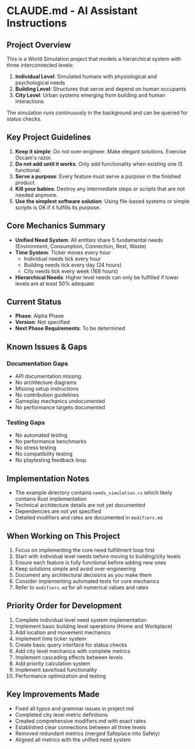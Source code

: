 # CLAUDE.md - AI Assistant Instructions

## Project Overview
This is a World Simulation project that models a hierarchical system with three interconnected levels:
1. **Individual Level**: Simulated humans with physiological and psychological needs
2. **Building Level**: Structures that serve and depend on human occupants  
3. **City Level**: Urban systems emerging from building and human interactions

The simulation runs continuously in the background and can be queried for status checks.

## Key Project Guidelines
1. **Keep it simple**: Do not over-engineer. Make elegant solutions. Exercise Occam's razor.
2. **Do not add until it works**: Only add functionality when existing one IS functional.
3. **Serve a purpose**: Every feature must serve a purpose in the finished product.
4. **Kill your babies**: Destroy any intermediate steps or scripts that are not needed anymore.
5. **Use the simplest software solution**: Using file-based systems or simple scripts is OK if it fulfills its purpose.

## Core Mechanics Summary
- **Unified Need System**: All entities share 5 fundamental needs (Environment, Consumption, Connection, Rest, Waste)
- **Time System**: Ticker moves every hour
  - Individual needs tick every hour
  - Building needs tick every day (24 hours)
  - City needs tick every week (168 hours)
- **Hierarchical Needs**: Higher level needs can only be fulfilled if lower levels are at least 50% adequate

## Current Status
- **Phase**: Alpha Phase
- **Version**: Not specified
- **Next Phase Requirements**: To be determined

## Known Issues & Gaps
### Documentation Gaps
- API documentation missing
- No architecture diagrams
- Missing setup instructions
- No contribution guidelines
- Gameplay mechanics undocumented
- No performance targets documented

### Testing Gaps
- No automated testing
- No performance benchmarks
- No stress testing
- No compatibility testing
- No playtesting feedback loop

## Implementation Notes
- The example directory contains `needs_simulation.rs` which likely contains Rust implementation
- Technical architecture details are not yet documented
- Dependencies are not yet specified
- Detailed modifiers and rates are documented in `modifiers.md`

## When Working on This Project
1. Focus on implementing the core need fulfillment loop first
2. Start with individual level needs before moving to building/city levels
3. Ensure each feature is fully functional before adding new ones
4. Keep solutions simple and avoid over-engineering
5. Document any architectural decisions as you make them
6. Consider implementing automated tests for core mechanics
7. Refer to `modifiers.md` for all numerical values and rates

## Priority Order for Development
1. Complete individual level need system implementation
2. Implement basic building level operations (Home and Workplace)
3. Add location and movement mechanics
4. Implement time ticker system
5. Create basic query interface for status checks
6. Add city level mechanics with complete metrics
7. Implement cascading effects between levels
8. Add priority calculation system
9. Implement save/load functionality
10. Performance optimization and testing

## Key Improvements Made
- Fixed all typos and grammar issues in project.md
- Completed city level metric definitions
- Created comprehensive modifiers.md with exact rates
- Established clear connections between all three levels
- Removed redundant metrics (merged Safeplace into Safety)
- Aligned all metrics with the unified need system